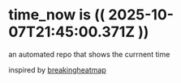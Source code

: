 # time_now is (( 2025-10-07T21:45:00.371Z ))

an automated repo that shows the currnent time

inspired by [breakingheatmap](https://github.com/breakingheatmap/breakingheatmap)
